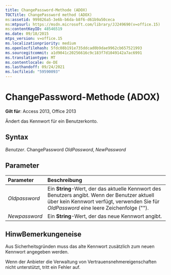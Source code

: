 ```yaml
---
title: ChangePassword-Methode (ADOX)
TOCTitle: ChangePassword method (ADOX)
ms:assetid: 999826a5-3e6b-b6da-b8f6-d61b9a50ceca
ms:mtpsurl: https://msdn.microsoft.com/library/JJ249690(v=office.15)
ms:contentKeyID: 48546519
ms.date: 09/18/2015
mtps_version: v=office.15
ms.localizationpriority: medium
ms.openlocfilehash: 5fdc08b191e735ddcad0b9dae9962cb657521993
ms.sourcegitcommit: a1d9041c20256616c9c183f7d1049142a7ac6991
ms.translationtype: MT
ms.contentlocale: de-DE
ms.lasthandoff: 09/24/2021
ms.locfileid: "59590093"
---
```

# <a name="changepassword-method-adox"></a>ChangePassword-Methode (ADOX)

**Gilt für**: Access 2013, Office 2013

Ändert das Kennwort für ein Benutzerkonto.

## <a name="syntax"></a>Syntax

*Benutzer*. ChangePassword *OldPassword*, *NewPassword*

## <a name="parameters"></a>Parameter

|Parameter|Beschreibung|
|:--------|:----------|
|*Oldpassword* |Ein **String**-Wert, der das aktuelle Kennwort des Benutzers angibt. Wenn der Benutzer aktuell über kein Kennwort verfügt, verwenden Sie für *OldPassword* eine leere Zeichenfolge ("").|
|*Newpassword* |Ein **String**-Wert, der das neue Kennwort angibt.|

## <a name="remarks"></a>HinwBemerkungeneise

Aus Sicherheitsgründen muss das alte Kennwort zusätzlich zum neuen Kennwort angegeben werden.

Wenn der Anbieter die Verwaltung von Vertrauensnehmereigenschaften nicht unterstützt, tritt ein Fehler auf.

